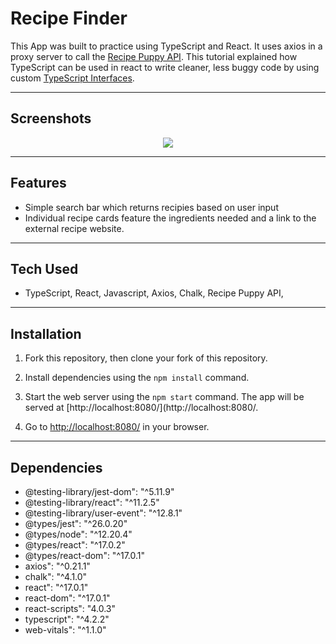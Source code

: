 # Recipe Finder

This App was built to practice using TypeScript and React. It uses axios in a proxy server to call the [Recipe Puppy API](http://www.recipepuppy.com/about/api/). This tutorial explained how TypeScript can be used in react to write cleaner, less buggy code by using custom [TypeScript Interfaces](https://www.typescriptlang.org/docs/handbook/interfaces.html).

---

## Screenshots

<p align="center">
<img src="https://github.com/adamm13/recipe-finder/blob/master/pics/receipes.gif"/>
</p>

---

## Features

- Simple search bar which returns recipies based on user input
- Individual recipe cards feature the ingredients needed and a link to the external recipe website.

---

## Tech Used

- TypeScript, React, Javascript, Axios, Chalk, Recipe Puppy API, 

---

## Installation

1. Fork this repository, then clone your fork of this repository.

2. Install dependencies using the `npm install` command.

3. Start the web server using the `npm start` command. The app will be served at [http://localhost:8080/](http://localhost:8080/.

4. Go to [http://localhost:8080/](http://localhost:8080/) in your browser.

---

## Dependencies

- @testing-library/jest-dom": "^5.11.9"
- @testing-library/react": "^11.2.5"
- @testing-library/user-event": "^12.8.1"
- @types/jest": "^26.0.20"
- @types/node": "^12.20.4"
- @types/react": "^17.0.2"
- @types/react-dom": "^17.0.1"
- axios": "^0.21.1"
- chalk": "^4.1.0"
- react": "^17.0.1"
- react-dom": "^17.0.1"
- react-scripts": "4.0.3"
- typescript": "^4.2.2"
- web-vitals": "^1.1.0"


 
